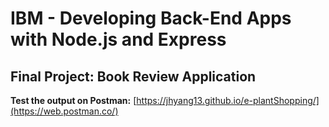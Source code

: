 # IBM - Developing Back-End Apps with Node.js and Express

## Final Project: Book Review Application

**Test the output on Postman:** [https://jhyang13.github.io/e-plantShopping/](https://web.postman.co/)
